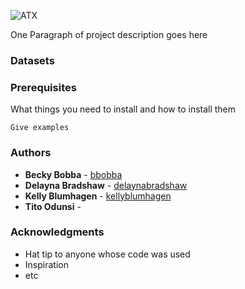 ![ATX](https://res.cloudinary.com/bbobba/image/upload/v1555160059/pkm-Banner.jpg)

One Paragraph of project description goes here


### Datasets


### Prerequisites

What things you need to install and how to install them

```
Give examples
```

### Authors

* **Becky Bobba** - [bbobba](https://github.com/bbobba)
* **Delayna Bradshaw** - [delaynabradshaw](https://github.com/delaynabradshaw)
* **Kelly Blumhagen** - [kellyblumhagen](https://github.com/kellyblumhagen)
* **Tito Odunsi** - [](https://github.com/)


### Acknowledgments

* Hat tip to anyone whose code was used
* Inspiration
* etc
